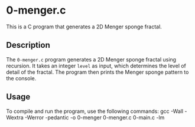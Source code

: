 # 0-menger.c

This is a C program that generates a 2D Menger sponge fractal.

## Description

The `0-menger.c` program generates a 2D Menger sponge fractal using recursion. It takes an integer `level` as input, which determines the level of detail of the fractal. The program then prints the Menger sponge pattern to the console.

## Usage

To compile and run the program, use the following commands: gcc -Wall -Wextra -Werror -pedantic -o 0-menger 0-menger.c 0-main.c -lm
